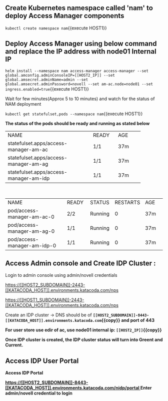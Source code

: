 <br>


## Create Kubernetes namespace called 'nam' to deploy Access Manager components
	
`kubectl create namespace nam`{{execute HOST1}}


<!-- NEED TO CHECK THE BELOW COMMANDS ARE MANDATORY OR NOT -->
<!-- 

## Update Access Manager Helm Chart Values

`vi access-manager/values.yaml`{{execute HOST1}}


Search for ingress and change the enabled value to true 

`:%s/enabled: false/enabled: true`{{execute HOST1}}



and also replace below values with right DNS


`:%s/www.cloudac.com/[[HOST_SUBDOMAIN]]-[[KATACODA_HOST]].environments.katacoda.com`{{execute HOST1}}

`:%s/www.cloudidp.com/[[HOST_SUBDOMAIN]]-[[KATACODA_HOST]].environments.katacoda.com`{{execute HOST1}}

`:%s/www.cloudag.com/[[HOST_SUBDOMAIN]]-[[KATACODA_HOST]].environments.katacoda.com`{{execute HOST1}}

`:wq`{{execute HOST1}}

-->
	
## Deploy Access Manager using below command and replace the IP address with node01 Internal IP

`helm install --namespace nam access-manager access-manager --set global.amconfig.adminConsoleIP=[[HOST2_IP]] --set global.amsecret.adminName=admin --set global.amsecret.adminPassword=novell --set am-ac.node=node01 --set ingress.enabled=true`{{execute HOST1}}


Wait for few minutes(Approx 5 to 10 minutes) and watch for the status of NAM deployment

`kubectl get statefulset,pods --namespace nam`{{execute HOST1}}

<b> The status of the pods should be ready and running as stated below </b>


<table width="385">
<tbody>
<tr>
<td width="257">NAME</td>
<td width="64">READY</td>
<td width="64">AGE</td>
</tr>
<tr>
<td>statefulset.apps/access-manager-am-ac</td>
<td>1/1</td>
<td>37m</td>
</tr>
<tr>
<td>statefulset.apps/access-manager-am-ag</td>
<td>1/1</td>
<td>37m</td>
</tr>
<tr>
<td>statefulset.apps/access-manager-am-idp</td>
<td>1/1</td>
<td>37m</td>
</tr>
</tbody>
</table>

<br>

<table width="513">
<tbody>
<tr>
<td width="257">NAME</td>
<td width="64">READY</td>
<td width="64">STATUS</td>
<td width="64">RESTARTS</td>
<td width="64">AGE</td>
</tr>
<tr>
<td>pod/access-manager-am-ac-0</td>
<td>2/2</td>
<td>Running</td>
<td>0</td>
<td>37m</td>
</tr>
<tr>
<td>pod/access-manager-am-ag-0</td>
<td>1/1</td>
<td>Running</td>
<td>0</td>
<td>37m</td>
</tr>
<tr>
<td>pod/access-manager-am-idp-0</td>
<td>1/1</td>
<td>Running</td>
<td>0</td>
<td>37m</td>
</tr>
</tbody>
</table>


## 	Access Admin console and Create IDP Cluster  :

Login to admin console  using admin/novell credentials

<a href="https://[[HOST2_SUBDOMAIN]]-2443-[[KATACODA_HOST]].environments.katacoda.com/nps"> https://[[HOST2_SUBDOMAIN]]-2443-[[KATACODA_HOST]].environments.katacoda.com/nps </a> 

<a href="https://[[HOST1_SUBDOMAIN]]-2443-[[KATACODA_HOST]].environments.katacoda.com/nps"> https://[[HOST1_SUBDOMAIN]]-2443-[[KATACODA_HOST]].environments.katacoda.com/nps </a> 

Create an IDP cluster ->  DNS should be of <b>`[[HOST2_SUBDOMAIN]]-8443-[[KATACODA_HOST]].environments.katacoda.com`{{copy}}<b> and <b> port of 443 </b>

For user store use edir of ac, use node01 internal ip: `[[HOST2_IP]]`{{copy}}

Once IDP cluster is created, the IDP cluster status will turn into Greent and Current.

##  Access IDP User Portal

<B>Access IDP Portal </B>

 <a href="https://[[HOST2_SUBDOMAIN]]-8443-[[KATACODA_HOST]].environments.katacoda.com/nidp/portal">https://[[HOST2_SUBDOMAIN]]-8443-[[KATACODA_HOST]].environments.katacoda.com/nidp/portal </a> 
Enter admin/novell credential to login
